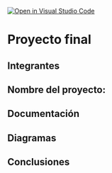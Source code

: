 [![Open in Visual Studio Code](https://classroom.github.com/assets/open-in-vscode-2e0aaae1b6195c2367325f4f02e2d04e9abb55f0b24a779b69b11b9e10269abc.svg)](https://classroom.github.com/online_ide?assignment_repo_id=19677800&assignment_repo_type=AssignmentRepo)
# Proyecto final

## Integrantes


## Nombre del proyecto: 


## Documentación


## Diagramas


## Conclusiones


<!-- Crear una carpeta src e incluir en ella los códigos y/o el proyecto de mplab-->
